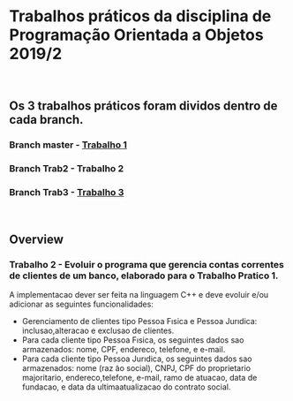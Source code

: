 # Trabalhos práticos da disciplina de Programação Orientada a Objetos 2019/2

<br>

## Os 3 trabalhos práticos foram dividos dentro de cada branch.

### Branch master - [Trabalho 1](https://github.com/thiagomtt/poo-trab1/tree/master)

### Branch Trab2 - Trabalho 2

### Branch Trab3 - [Trabalho 3](https://github.com/thiagomtt/poo-trab1/tree/Trab3)

<br>

## Overview

### Trabalho 2 - Evoluir o programa que gerencia contas correntes de clientes de um banco, elaborado para o Trabalho Pratico 1.
 
 A implementacao dever ser feita na linguagem C++ e deve evoluir e/ou adicionar as seguintes funcionalidades:

* Gerenciamento de clientes tipo Pessoa Fısica e Pessoa Jurıdica: <br>
inclusao,alteracao e exclusao de clientes. <br>
* Para cada cliente tipo Pessoa Fısica, os seguintes dados sao armazenados: nome, CPF, endereco, telefone, e e-mail.<br>
* Para cada cliente tipo Pessoa Jurıdica, os seguintes dados sao armazenados: nome (raz ̃ao  social), CNPJ, CPF do proprietario majoritario, endereco,telefone, e-mail, ramo de atuacao, data de fundacao, e data da ultimaatualizacao do contrato social.

